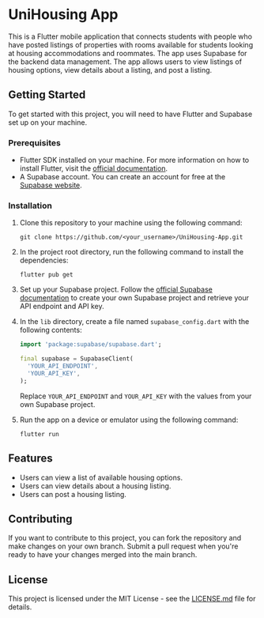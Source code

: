 # UniHousing App

This is a Flutter mobile application that connects students with people who have posted listings of properties with rooms available for students looking at housing accommodations and roommates. The app uses Supabase for the backend data management. The app allows users to view listings of housing options, view details about a listing, and post a listing.

## Getting Started

To get started with this project, you will need to have Flutter and Supabase set up on your machine.

### Prerequisites

- Flutter SDK installed on your machine. For more information on how to install Flutter, visit the [official documentation](https://flutter.dev/docs/get-started/install).
- A Supabase account. You can create an account for free at the [Supabase website](https://supabase.io/).

### Installation

1. Clone this repository to your machine using the following command:

   ```
   git clone https://github.com/<your_username>/UniHousing-App.git
   ```

2. In the project root directory, run the following command to install the dependencies:

   ```
   flutter pub get
   ```

3. Set up your Supabase project. Follow the [official Supabase documentation](https://supabase.io/docs/guides/api) to create your own Supabase project and retrieve your API endpoint and API key.

4. In the `lib` directory, create a file named `supabase_config.dart` with the following contents:

   ```dart
   import 'package:supabase/supabase.dart';

   final supabase = SupabaseClient(
     'YOUR_API_ENDPOINT',
     'YOUR_API_KEY',
   );
   ```

   Replace `YOUR_API_ENDPOINT` and `YOUR_API_KEY` with the values from your own Supabase project.

5. Run the app on a device or emulator using the following command:

   ```
   flutter run
   ```

## Features

- Users can view a list of available housing options.
- Users can view details about a housing listing.
- Users can post a housing listing.

## Contributing

If you want to contribute to this project, you can fork the repository and make changes on your own branch. Submit a pull request when you're ready to have your changes merged into the main branch.

## License

This project is licensed under the MIT License - see the [LICENSE.md](LICENSE.md) file for details.